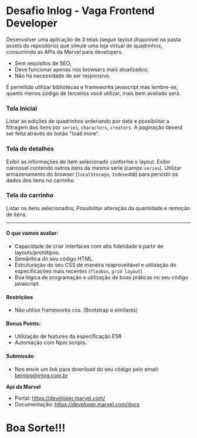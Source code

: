 # Desafio Inlog - Vaga Frontend Developer
Desenvolver uma aplicação de 3 telas (seguir layout disponível na pasta assets do repositório) que
simule uma loja virtual de quadrinhos, consumindo as APIs da Marvel para developers.

- Sem requisitos de SEO;
- Deve funcionar apenas nos browsers mais atualizados;
- Não há necessidade de ser responsivo.

É permitido utilizar bibliotecas e frameworks javascript mas lembre-se, quanto menos código de
terceiros você utilizar, mais bem avaliado será.


### Tela inicial ###
Listar as edições de quadrinhos ordenando por data e possibilitar a filtragem
dos itens por `series`, `characters`, `creators`.
A paginação deverá ser feita através do botão "load more".

### Tela de detalhes ###
Exibir as informações do item selecionado conforme o layout.
Exibir carrossel contendo outros itens da mesma serie (campo `series`).
Utilizar armazenamento do browser (`localStorage`, `IndexedDB`) para persistir os dados dos itens no carrinho.

### Tela do carrinho ###
Listar os itens selecionados;
Possibilitar alteração da quantidade e remoção de itens.

---

#### O que vamos avaliar:
 - Capacidade de criar interfaces com alta fidelidade á partir de layouts/protótipos.
 - Semântica do seu código HTML
 - Estruturação do seu CSS de maneira reaproveitável e utilização de especificações mais recentes (`flexbox`, `grid layout`)
 - Boa lógica de programação e utilização de boas práticas no seu código javascript.

#### Restrições
 - Não utilize frameworks css. (Bootstrap e similares)

#### Bonus Points:
 -  Utilização de features da especificação ES6
 -  Automação com Npm scripts.

#### Submissão
 - Nos envie um link para download do seu código pelo email: beinlog@inlog.com.br


 **Api da Marvel**
 - Portal: https://developer.marvel.com/
 - Documentação: https://developer.marvel.com/docs



# Boa Sorte!!!

